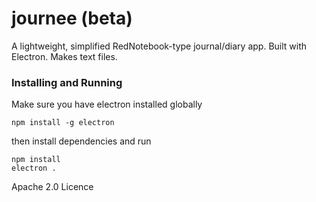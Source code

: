 # journee (beta)

A lightweight, simplified RedNotebook-type journal/diary app. Built with Electron. Makes text files.

### Installing and Running

Make sure you have electron installed globally
```
npm install -g electron

```

then install dependencies and run

```
npm install
electron .
```
Apache 2.0 Licence
